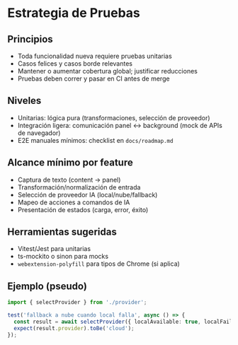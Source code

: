 # Estrategia de Pruebas

## Principios
- Toda funcionalidad nueva requiere pruebas unitarias
- Casos felices y casos borde relevantes
- Mantener o aumentar cobertura global; justificar reducciones
- Pruebas deben correr y pasar en CI antes de merge

## Niveles
- Unitarias: lógica pura (transformaciones, selección de proveedor)
- Integración ligera: comunicación panel ↔ background (mock de APIs de navegador)
- E2E manuales mínimos: checklist en `docs/roadmap.md`

## Alcance mínimo por feature
- Captura de texto (content → panel)
- Transformación/normalización de entrada
- Selección de proveedor IA (local/nube/fallback)
- Mapeo de acciones a comandos de IA
- Presentación de estados (carga, error, éxito)

## Herramientas sugeridas
- Vitest/Jest para unitarias
- ts-mockito o sinon para mocks
- `webextension-polyfill` para tipos de Chrome (si aplica)

## Ejemplo (pseudo)
```ts
import { selectProvider } from './provider';

test('fallback a nube cuando local falla', async () => {
  const result = await selectProvider({ localAvailable: true, localFails: true });
  expect(result.provider).toBe('cloud');
});
```
